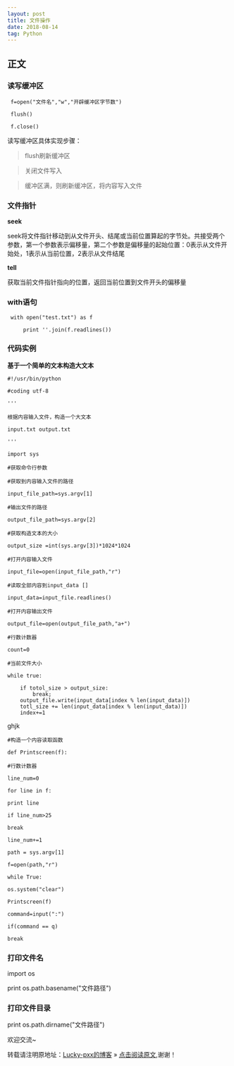 ```yaml
---
layout: post
title: 文件操作
date: 2018-08-14
tag: Python
---  
```


## 正文

### 读写缓冲区

	 f=open("文件名","w","开辟缓冲区字节数")

	 flush()

	 f.close()

读写缓冲区具体实现步骤：
 
>flush刷新缓冲区

>关闭文件写入

>缓冲区满，则刷新缓冲区，将内容写入文件

### 文件指针

**seek**

seek将文件指针移动到从文件开头、结尾或当前位置算起的字节处。共接受两个参数，第一个参数表示偏移量，第二个参数是偏移量的起始位置：0表示从文件开始处，1表示从当前位置，2表示从文件结尾

**tell**

获取当前文件指针指向的位置，返回当前位置到文件开头的偏移量

### with语句

	 with open("test.txt") as f
	     
	     print ''.join(f.readlines())

### 代码实例

**基于一个简单的文本构造大文本**

    #!/usr/bin/python

    #coding utf-8

    '''

    根据内容输入文件，构造一个大文本

    input.txt output.txt

	'''

	import sys

	#获取命令行参数

	#获取到内容输入文件的路径

    input_file_path=sys.argv[1]
    
    #输出文件的路径
    
    output_file_path=sys.argv[2]
    
    #获取构造文本的大小
    
    output_size =int(sys.argv[3])*1024*1024
    
    #打开内容输入文件

    input_file=open(input_file_path,"r")
    
    #读取全部内容到input_data []
    
    input_data=input_file.readlines()
    
    #打开内容输出文件
    
    output_file=open(output_file_path,"a+")
    
    #行数计数器
    
    count=0
    
    #当前文件大小
    
    while true:

	    if totol_size > output_size:
            break;   
        output_file.write(input_data[index % len(input_data)])
        totl_size += len(input_data[index % len(input_data)])
        index+=1

ghjk

    #构造一个内容读取函数
    
    def Printscreen(f):
    
    #行数计数器
    
    line_num=0
    
    for line in f:
    
    print line
    
    if line_num>25
    
    break
    
    line_num+=1
    
    path = sys.argv[1]
    
    f=open(path,"r")
    
    while True:
    
    os.system("clear")
    
    Printscreen(f)
    
    command=input(":")
    
    if(command == q)
    
    break
    
### 打印文件名

import os

print os.path.basename("文件路径")

### 打印文件目录

print os.path.dirname("文件路径")

欢迎交流~
  
转载请注明原地址：[Lucky-pxx的博客](http://www.bingoxin.top) » [点击阅读原文](http://www.bingoxin.top/2018/08/python%E5%9F%BA%E6%9C%AC%E8%AF%AD%E5%8F%A5/),谢谢！